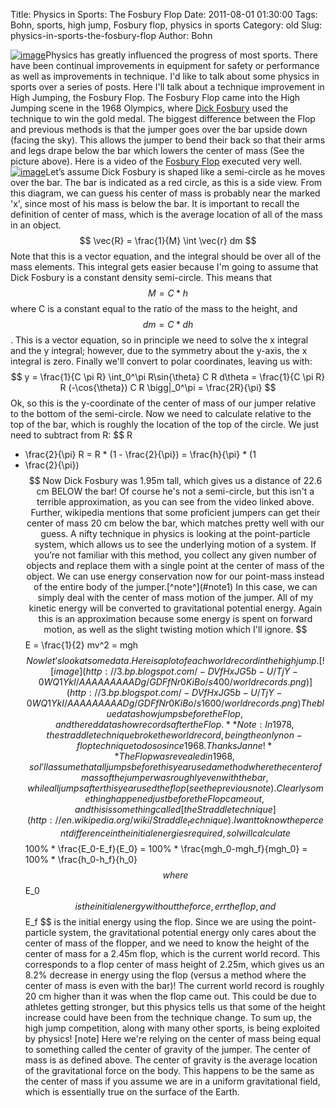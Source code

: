 Title: Physics in Sports: The Fosbury Flop
Date: 2011-08-01 01:30:00
Tags: Bohn, sports, high jump, Fosbury flop, physics in sports
Category: old
Slug: physics-in-sports-the-fosbury-flop
Author: Bohn


[![image](http://1.bp.blogspot.com/-slmXXaMCcMI/TjXnJ3qe-kI/AAAAAAAAADI/PdIuocXmC5w/s320/Fosbury.jpg)](http://1.bp.blogspot.com/-slmXXaMCcMI/TjXnJ3qe-kI/AAAAAAAAADI/PdIuocXmC5w/s1600/Fosbury.jpg)Physics
has greatly influenced the progress of most sports. There have been
continual improvements in equipment for safety or performance as well as
improvements in technique. I'd like to talk about some physics in sports
over a series of posts. Here I'll talk about a technique improvement in
High Jumping, the Fosbury Flop. The Fosbury Flop came into the High
Jumping scene in the 1968 Olympics, where [Dick
Fosbury](http://en.wikipedia.org/wiki/Dick_Fosbury) used the technique
to win the gold medal. The biggest difference between the Flop and
previous methods is that the jumper goes over the bar upside down
(facing the sky). This allows the jumper to bend their back so that
their arms and legs drape below the bar which lowers the center of mass
(See the picture above). Here is a video of the [Fosbury
Flop](http://www.youtube.com/watch?v=_bgVgFwoQVE) executed very well.
[![image](http://1.bp.blogspot.com/-UYbUVO1G8JM/TjYpGgCGOxI/AAAAAAAAADQ/wKjdCsuwLB0/s320/flopdiagram.jpg)](http://1.bp.blogspot.com/-UYbUVO1G8JM/TjYpGgCGOxI/AAAAAAAAADQ/wKjdCsuwLB0/s1600/flopdiagram.jpg)Let’s
assume Dick Fosbury is shaped like a semi-circle as he moves over the
bar. The bar is indicated as a red circle, as this is a side view. From
this diagram, we can guess his center of mass is probably near the
marked 'x', since most of his mass is below the bar. It is important to
recall the definition of center of mass, which is the average location
of all of the mass in an object. $$ \vec{R} = \frac{1}{M} \int
\vec{r} dm $$ Note that this is a vector equation, and the integral
should be over all of the mass elements. This integral gets easier
because I'm going to assume that Dick Fosbury is a constant density
semi-circle. This means that $$ M = C*h $$ where C is a constant equal
to the ratio of the mass to the height, and $$dm = C * dh $$. This is a
vector equation, so in principle we need to solve the x integral and the
y integral; however, due to the symmetry about the y-axis, the x
integral is zero. Finally we'll convert to polar coordinates, leaving us
with: $$ y = \frac{1}{C \pi R} \int_0^\pi R\sin{\theta} C R
d\theta = \frac{1}{C \pi R} R (-\cos{\theta}) C R \bigg|_0^\pi
= \frac{2R}{\pi} $$ Ok, so this is the y-coordinate of the center of
mass of our jumper relative to the bottom of the semi-circle. Now we
need to calculate relative to the top of the bar, which is roughly the
location of the top of the circle. We just need to subtract from R: $$ R
- \frac{2}{\pi} R = R * (1 - \frac{2}{\pi}) = \frac{h}{\pi} * (1
- \frac{2}{\pi}) $$ Now Dick Fosbury was 1.95m tall, which gives us a
distance of 22.6 cm BELOW the bar! Of course he's not a semi-circle, but
this isn't a terrible approximation, as you can see from the video
linked above. Further, wikipedia mentions that some proficient jumpers
can get their center of mass 20 cm below the bar, which matches pretty
well with our guess. A nifty technique in physics is looking at the
point-particle system, which allows us to see the underlying motion of a
system. If you’re not familiar with this method, you collect any given
number of objects and replace them with a single point at the center of
mass of the object. We can use energy conservation now for our
point-mass instead of the entire body of the jumper.[^note^](#note1) In
this case, we can simply deal with the center of mass motion of the
jumper. All of my kinetic energy will be converted to gravitational
potential energy. Again this is an approximation because some energy is
spent on forward motion, as well as the slight twisting motion which
I'll ignore. $$E = \frac{1}{2} mv^2 = mgh$$ Now let’s look at some
data. Here is a plot of each world record in the high jump.
[![image](http://3.bp.blogspot.com/-DVfHxJG5b-U/TjY-0WQ1YkI/AAAAAAAAADg/GDFfNr0KiBo/s400/worldrecords.png)](http://3.bp.blogspot.com/-DVfHxJG5b-U/TjY-0WQ1YkI/AAAAAAAAADg/GDFfNr0KiBo/s1600/worldrecords.png)The
blue data show jumps before the Flop, and the red data show records
after the Flop. **Note: In 1978, the straddle technique broke the
world record, being the only non-flop technique to do so since 1968.
Thanks Janne!** The Flop was revealed in 1968, so I’ll assume that all
jumps before this year used a method where the center of mass of the
jumper was roughly even with the bar, while all jumps after this year
used the flop (see the previous note). Clearly something happened just
before the Flop came out, and this is something called [the Straddle
technique](http://en.wikipedia.org/wiki/Straddle_technique). I want to
know the percent difference in the initial energies required, so I will
calculate $$ 100\% * \frac{E_0-E_f}{E_0} = 100\% *
\frac{mgh_0-mgh_f}{mgh_0} = 100\% * \frac{h_0-h_f}{h_0} $$
where $$E_0$$ is the initial energy without the force, err the flop,
and $$ E_f $$ is the initial energy using the flop. Since we are using
the point-particle system, the gravitational potential energy only cares
about the center of mass of the flopper, and we need to know the height
of the center of mass for a 2.45m flop, which is the current world
record. This corresponds to a flop center of mass height of 2.25m, which
gives us an 8.2% decrease in energy using the flop (versus a method
where the center of mass is even with the bar)! The current world record
is roughly 20 cm higher than it was when the flop came out. This could
be due to athletes getting stronger, but this physics tells us that some
of the height increase could have been from the technique change. To sum
up, the high jump competition, along with many other sports, is being
exploited by physics! [note] Here we're relying on the center of mass
being equal to something called the center of gravity of the jumper. The
center of mass is as defined above. The center of gravity is the average
location of the gravitational force on the body. This happens to be the
same as the center of mass if you assume we are in a uniform
gravitational field, which is essentially true on the surface of the
Earth.
